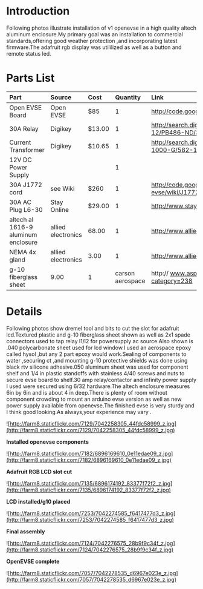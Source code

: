 # Introduction #
Following photos illustrate installation of v1 openevse in a high quality altech aluminum enclosure.My primary goal was an installation to commercial standards,offering good weather protection ,and incorporating latest firmware.The adafruit rgb display was utililized as well as a button and remote status led.

# Parts List #

| Part | Source | Cost | Quantity | Link |
|:-----|:-------|:-----|:---------|:-----|
| Open EVSE Board | Open EVSE | $85 | 1 | http://code.google.com/p/open-evse/ |
| 30A Relay | Digikey | $13.00 | 1 | http://search.digikey.com/us/en/products/T92P7D22-12/PB486-ND/365921 |
| Current Transformer | Digikey | $10.65 | 1 | http://search.digikey.com/us/en/products/CR8420-1000-G/582-1018-ND/1045174 |
| 12V DC Power Supply |  |  | 1 |  |
| 30A J1772 cord | see Wiki | $260 | 1 | http://code.google.com/p/open-evse/wiki/J1772CableSources |
| 30A AC Plug L6-30 | Stay Online | $29.00 | 1 | http://www.stayonline.com/detail.aspx?ID=15695 |
|altech al 1616-9 aluminum enclosure| allied electronics|68.00|1 | http://www.alliedelec.com |
| NEMA 4x gland | allied electronics|3.00 | 1 | http://www.alliedelec.com |
| g-10 fiberglass sheet | 9.00 | 1 | carson aerospace |http:// www.asp-rocketry.com/store/category/.cfm?category=238 |



# Details #
Following photos show dremel tool and bits to cut the slot for adafruit lcd.Textured plastic and g-10 fiberglass sheet shown as well as 2x1 spade connectors used to tap relay l1/l2 for powersupply ac source.Also shown is .040 polycarbonate sheet used for lcd window.I used an aerospace epoxy called hysol ,but any 2 part epoxy would work.Sealing of components to water ,securing ct ,and mounting g-10 protective shields was done using black rtv silicone adhesive.050 aluminum sheet was used for component shelf and 1/4 in plastic standoffs with stainless 4/40 screws and nuts to secure evse board to shelf.30 amp relay/contactor and infinity power supply I used were secured using 6/32 hardware.The altech enclosure measures 6in by 6in and is about 4 in deep.There is plenty of room without component crowding to mount an arduino evse version as well as new power supply available from openevse.The finished evse is very sturdy and I think good looking.As always,your experience may vary .

![http://farm8.staticflickr.com/7129/7042258305_44fdc58999_z.jpg](http://farm8.staticflickr.com/7129/7042258305_44fdc58999_z.jpg)


**Installed openevse components**

![http://farm8.staticflickr.com/7182/6896169610_0e11edae09_z.jpg](http://farm8.staticflickr.com/7182/6896169610_0e11edae09_z.jpg)


**Adafruit RGB LCD slot cut**

![http://farm8.staticflickr.com/7135/6896174192_83377f72f2_z.jpg](http://farm8.staticflickr.com/7135/6896174192_83377f72f2_z.jpg)


**LCD installed/g10 placed**

![http://farm8.staticflickr.com/7253/7042274585_f6417477d3_z.jpg](http://farm8.staticflickr.com/7253/7042274585_f6417477d3_z.jpg)


**Final assembly**

![http://farm8.staticflickr.com/7124/7042276575_28b9f9c34f_z.jpg](http://farm8.staticflickr.com/7124/7042276575_28b9f9c34f_z.jpg)


**OpenEVSE complete**

![http://farm8.staticflickr.com/7057/7042278535_d6967e023e_z.jpg](http://farm8.staticflickr.com/7057/7042278535_d6967e023e_z.jpg)